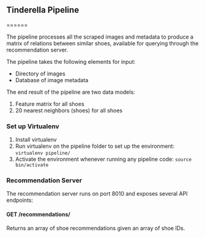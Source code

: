 ## Tinderella Pipeline
======

The pipeline processes all the scraped images and metadata to produce a matrix of relations between similar shoes, available for querying through the recommendation server. 

The pipeline takes the following elements for input:
* Directory of images
* Database of image metadata

The end result of the pipeline are two data models:
1. Feature matrix for all shoes
2. 20 nearest neighbors (shoes) for all shoes


### Set up Virtualenv

1. Install virtualenv
2. Run virtualenv on the pipeline folder to set up the environment: ```virtualenv pipeline/```
3. Activate the environment whenever running any pipeline code: ```source bin/activate```


### Recommendation Server

The recommendation server runs on port 8010 and exposes several API endpoints:

#### GET /recommendations/
Returns an array of shoe recommendations given an array of shoe IDs. 
